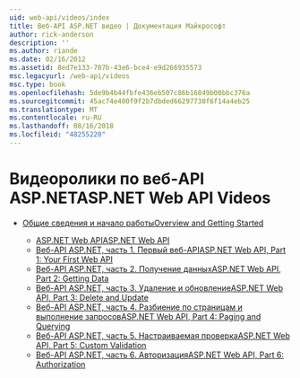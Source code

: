 ```yaml
---
uid: web-api/videos/index
title: Веб-API ASP.NET видео | Документация Майкрософт
author: rick-anderson
description: ''
ms.author: riande
ms.date: 02/16/2012
ms.assetid: 8ed7e133-707b-43e6-bce4-e9d266935573
msc.legacyurl: /web-api/videos
msc.type: book
ms.openlocfilehash: 5de9b4b44fbfe436eb507c86b16849b00bbc376a
ms.sourcegitcommit: 45ac74e400f9f2b7dbded66297730f6f14a4eb25
ms.translationtype: MT
ms.contentlocale: ru-RU
ms.lasthandoff: 08/16/2018
ms.locfileid: "48255220"
---
```

<a name="aspnet-web-api-videos"></a><span data-ttu-id="cfe02-102">Видеоролики по веб-API ASP.NET</span><span class="sxs-lookup"><span data-stu-id="cfe02-102">ASP.NET Web API Videos</span></span>
====================
- [<span data-ttu-id="cfe02-103">Общие сведения и начало работы</span><span class="sxs-lookup"><span data-stu-id="cfe02-103">Overview and Getting Started</span></span>](getting-started/index.md)

    - [<span data-ttu-id="cfe02-104">ASP.NET Web API</span><span class="sxs-lookup"><span data-stu-id="cfe02-104">ASP.NET Web API</span></span>](getting-started/aspnet-web-api.md)
    - [<span data-ttu-id="cfe02-105">Веб-API ASP.NET, часть 1. Первый веб-API</span><span class="sxs-lookup"><span data-stu-id="cfe02-105">ASP.NET Web API, Part 1: Your First Web API</span></span>](getting-started/your-first-web-api.md)
    - [<span data-ttu-id="cfe02-106">Веб-API ASP.NET, часть 2. Получение данных</span><span class="sxs-lookup"><span data-stu-id="cfe02-106">ASP.NET Web API, Part 2: Getting Data</span></span>](getting-started/getting-data.md)
    - [<span data-ttu-id="cfe02-107">Веб-API ASP.NET, часть 3. Удаление и обновление</span><span class="sxs-lookup"><span data-stu-id="cfe02-107">ASP.NET Web API, Part 3: Delete and Update</span></span>](getting-started/delete-and-update.md)
    - [<span data-ttu-id="cfe02-108">Веб-API ASP.NET, часть 4. Разбиение по страницам и выполнение запросов</span><span class="sxs-lookup"><span data-stu-id="cfe02-108">ASP.NET Web API, Part 4: Paging and Querying</span></span>](getting-started/paging-and-querying.md)
    - [<span data-ttu-id="cfe02-109">Веб-API ASP.NET, часть 5. Настраиваемая проверка</span><span class="sxs-lookup"><span data-stu-id="cfe02-109">ASP.NET Web API, Part 5: Custom Validation</span></span>](getting-started/custom-validation.md)
    - [<span data-ttu-id="cfe02-110">Веб-API ASP.NET, часть 6. Авторизация</span><span class="sxs-lookup"><span data-stu-id="cfe02-110">ASP.NET Web API, Part 6: Authorization</span></span>](getting-started/authorization.md)
